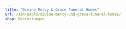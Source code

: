 ```yaml
---
title: "Divine Mercy & Grace Funeral Homes"
url: /san-pablo/divine-mercy-und-grace-funeral-homes/
shop: Bestattungen
---
```

